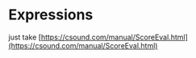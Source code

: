 # Expressions

just take [https://csound.com/manual/ScoreEval.html](https://csound.com/manual/ScoreEval.html)
